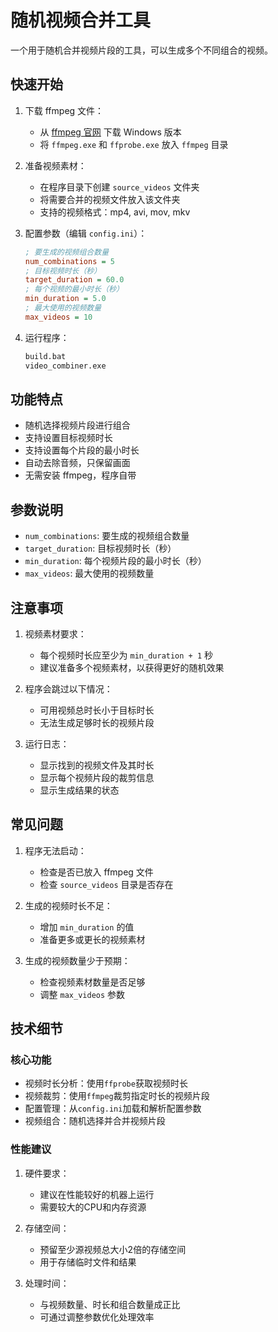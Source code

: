 # 随机视频合并工具

一个用于随机合并视频片段的工具，可以生成多个不同组合的视频。

## 快速开始

1. 下载 ffmpeg 文件：
   - 从 [ffmpeg 官网](https://ffmpeg.org/download.html) 下载 Windows 版本
   - 将 `ffmpeg.exe` 和 `ffprobe.exe` 放入 `ffmpeg` 目录

2. 准备视频素材：
   - 在程序目录下创建 `source_videos` 文件夹
   - 将需要合并的视频文件放入该文件夹
   - 支持的视频格式：mp4, avi, mov, mkv

3. 配置参数（编辑 `config.ini`）：
   ```ini
   ; 要生成的视频组合数量
   num_combinations = 5
   ; 目标视频时长（秒）
   target_duration = 60.0
   ; 每个视频的最小时长（秒）
   min_duration = 5.0
   ; 最大使用的视频数量
   max_videos = 10
   ```

4. 运行程序：
   ```bash
   build.bat
   video_combiner.exe
   ```

## 功能特点

- 随机选择视频片段进行组合
- 支持设置目标视频时长
- 支持设置每个片段的最小时长
- 自动去除音频，只保留画面
- 无需安装 ffmpeg，程序自带

## 参数说明

- `num_combinations`: 要生成的视频组合数量
- `target_duration`: 目标视频时长（秒）
- `min_duration`: 每个视频片段的最小时长（秒）
- `max_videos`: 最大使用的视频数量

## 注意事项

1. 视频素材要求：
   - 每个视频时长应至少为 `min_duration + 1` 秒
   - 建议准备多个视频素材，以获得更好的随机效果

2. 程序会跳过以下情况：
   - 可用视频总时长小于目标时长
   - 无法生成足够时长的视频片段

3. 运行日志：
   - 显示找到的视频文件及其时长
   - 显示每个视频片段的裁剪信息
   - 显示生成结果的状态

## 常见问题

1. 程序无法启动：
   - 检查是否已放入 ffmpeg 文件
   - 检查 `source_videos` 目录是否存在

2. 生成的视频时长不足：
   - 增加 `min_duration` 的值
   - 准备更多或更长的视频素材

3. 生成的视频数量少于预期：
   - 检查视频素材数量是否足够
   - 调整 `max_videos` 参数

## 技术细节

### 核心功能

- 视频时长分析：使用`ffprobe`获取视频时长
- 视频裁剪：使用`ffmpeg`裁剪指定时长的视频片段
- 配置管理：从`config.ini`加载和解析配置参数
- 视频组合：随机选择并合并视频片段

### 性能建议

1. 硬件要求：
   - 建议在性能较好的机器上运行
   - 需要较大的CPU和内存资源

2. 存储空间：
   - 预留至少源视频总大小2倍的存储空间
   - 用于存储临时文件和结果

3. 处理时间：
   - 与视频数量、时长和组合数量成正比
   - 可通过调整参数优化处理效率 